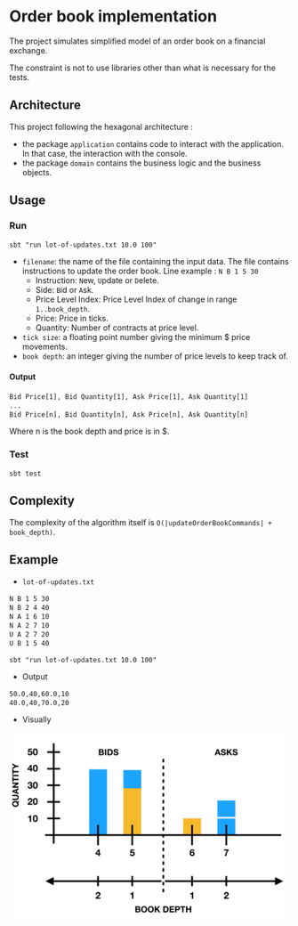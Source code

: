 # Order book implementation
The project simulates simplified model of an order book on a financial exchange.

The constraint is not to use libraries other than what is necessary for the tests.

## Architecture
This project following the hexagonal architecture :
- the package `application` contains code to interact with the application. In that case, the interaction with the console. 
- the package `domain` contains the business logic and the business objects.


## Usage

### Run
```
sbt "run lot-of-updates.txt 10.0 100"
```
- `filename`: the name of the file containing the input data. The file contains instructions to update the order book. Line example : `N B 1 5 30`
    - Instruction: `N`ew, `U`pdate or `D`elete.
    - Side: `B`id or `A`sk.
    - Price Level Index: Price Level Index of change in range `1..book_depth`.
    - Price: Price in ticks.
    - Quantity: Number of contracts at price level.
- `tick size`: a floating point number giving the minimum $ price movements.
- `book depth`: an integer giving the number of price levels to keep track of.

#### Output
```
Bid Price[1], Bid Quantity[1], Ask Price[1], Ask Quantity[1] 
... 
Bid Price[n], Bid Quantity[n], Ask Price[n], Ask Quantity[n]
```
Where n is the book depth and price is in $.


### Test
```
sbt test
```

## Complexity
The complexity of the algorithm itself is `O(|updateOrderBookCommands| + book_depth)`.


## Example
- `lot-of-updates.txt`
```
N B 1 5 30
N B 2 4 40
N A 1 6 10
N A 2 7 10
U A 2 7 20
U B 1 5 40
```

```
sbt "run lot-of-updates.txt 10.0 100"
```
- Output
```
50.0,40,60.0,10
40.0,40,70.0,20
```
- Visually 

![Visual example](./images/example.png)